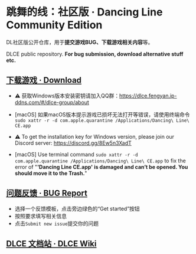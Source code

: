 # 跳舞的线：社区版 · Dancing Line Community Edition
DL社区版公开仓库，用于**提交游戏BUG、下载游戏相关内容**等。

DLCE public repository. **For bug submission, download alternative stuff etc.**

## [下载游戏 · Download](https://github.com/DL-Community/DancingLine-CommunityEdition/releases)
- ⚠️ 获取Windows版本安装密钥请加入QQ群：https://dlce.fengyan.ip-ddns.com/#/dlce-group/about
- [macOS] 如果macOS版本提示游戏已损坏无法打开等错误，请使用终端命令 `sudo xattr -r -d com.apple.quarantine /Applications/Dancing\ Line\ CE.app`

- ⚠️ To get the installation key for Windows version, please join our Discord server: https://discord.gg/8Ew5n3XadT
- [macOS] Use terminal command `sudo xattr -r -d com.apple.quarantine /Applications/Dancing\ Line\ CE.app` to fix the error of "**'Dancing Line CE.app' is damaged and can’t be opened. You should move it to the Trash.**"

## [问题反馈 · BUG Report](https://github.com/DL-Community/DancingLine-CommunityEdition/issues/new/choose)
- 选择一个反馈模板，点击旁边绿色的“Get started”按钮
- 按照要求填写相关信息
- 点击`Submit new issue`提交你的问题

## [DLCE 文档站 · DLCE Wiki](https://dl-community.github.io/Docs)
